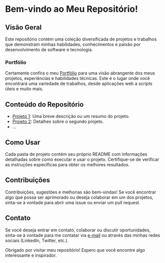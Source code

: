 # Bem-vindo ao Meu Repositório!

## Visão Geral

Este repositório contém uma coleção diversificada de projetos e trabalhos que demonstram minhas habilidades, conhecimentos e paixão por desenvolvimento de software e tecnologia.

### Portfólio

Certamente confira o meu [Portfólio](https://marcustechs.github.io/portefolio/index.html) para uma visão abrangente dos meus projetos, experiências e habilidades técnicas. Este é o lugar onde você encontrará uma variedade de trabalhos, desde aplicações web a scripts úteis e muito mais.

## Conteúdo do Repositório

- [Projeto 1](link_projeto_1): Uma breve descrição ou um resumo do projeto.
- [Projeto 2](link_projeto_2): Detalhes sobre o segundo projeto.
- ...

## Como Usar

Cada pasta de projeto contém seu próprio README com informações detalhadas sobre como executar e usar o projeto. Certifique-se de verificar as instruções específicas para obter os melhores resultados.

## Contribuições

Contribuições, sugestões e melhorias são bem-vindas! Se você encontrar algo que possa ser aprimorado ou deseja colaborar em um dos projetos, sinta-se à vontade para abrir uma issue ou enviar um pull request.

## Contato

Se você deseja entrar em contato, colaborar ou discutir oportunidades, sinta-se à vontade para me contatar via [e-mail](mailto:seuemail@example.com) ou através das minhas redes sociais (LinkedIn, Twitter, etc.).

Obrigado por visitar meu repositório! Espero que você encontre algo interessante e inspirador.
